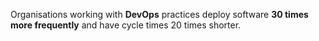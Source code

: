 Organisations working with **DevOps** practices deploy software **30 times more frequently** and have cycle times 20 times shorter.

